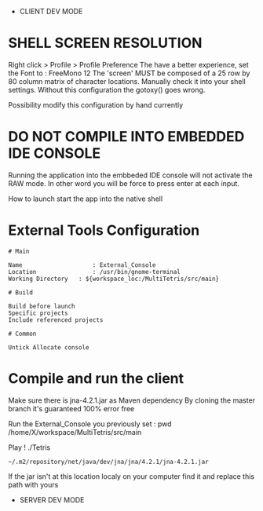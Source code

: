 *	CLIENT DEV MODE

# SHELL SCREEN RESOLUTION 

Right click > Profile > Profile Preference
The have a better experience, set the Font to : FreeMono 12
The 'screen' MUST be composed of a 25 row by 80 column matrix of character locations.
Manually check it into your shell settings.
Without this configuration the gotoxy() goes wrong.

Possibility modify this configuration by hand currently

# DO NOT COMPILE INTO EMBEDDED IDE CONSOLE

Running the application into the embbeded IDE console will not activate the RAW mode.
In other word you will be force to press enter at each input.

How to launch start the app into the native shell

# External Tools Configuration

	# Main
	
	Name					: External_Console
	Location 				: /usr/bin/gnome-terminal
	Working Directory 	: ${workspace_loc:/MultiTetris/src/main}

	# Build

	Build before launch
	Specific projects
	Include referenced projects

	# Common

	Untick Allocate console
	
# Compile and run the client

Make sure there is jna-4.2.1.jar as Maven dependency
By cloning the master branch it's guaranteed 100% error free

Run the External_Console you previously set :
	pwd
	/home/X/workspace/MultiTetris/src/main

Play !
	./Tetris
	
	~/.m2/repository/net/java/dev/jna/jna/4.2.1/jna-4.2.1.jar
If the jar isn't at this location localy on your computer find it and replace this path with yours

*	SERVER DEV MODE
